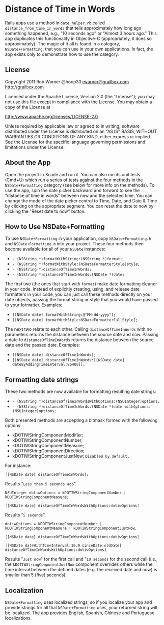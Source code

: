 Distance of Time in Words
=========================
Rails apps use a method in `date_helper.rb` called `distance_from_time_in_words` that tells approximately how long ago something happened, e.g., "10 seconds ago" or "Almost 3 hours ago." This app duplicates this functionality in Objective-C (appropriately, it does so approximately). The magic of it all is found in a category, `NSDate+Formatting`, that you can use in your own applications. In fact, the app exists only to demonstrate how to use the category.

License
-------
Copyright 2011 Rob Warner
@hoop33
rwarner@grailbox.com
http://grailbox.com

Licensed under the Apache License, Version 2.0 (the "License");
you may not use this file except in compliance with the License.
You may obtain a copy of the License at

  http://www.apache.org/licenses/LICENSE-2.0

Unless required by applicable law or agreed to in writing, software
distributed under the License is distributed on an "AS IS" BASIS,
WITHOUT WARRANTIES OR CONDITIONS OF ANY KIND, either express or implied.
See the License for the specific language governing permissions and
limitations under the License.

About the App
-------------
Open the project in Xcode and run it. You can also run its unit tests (Cmd+U) which run a series of tests against the four methods in the `NSDate+Formatting` category (see below for more info on the methods). To use the app, spin the date picker backward and forward to see the "distance of time in words" between now and the selected time. You can change the mode of the date picker control to Time, Date, and Date & Time by clicking on the appropriate segment. You can reset the date to now by clicking the "Reset date to now" button.

How to Use NSDate+Formatting
----------------------------
To use `NSDate+Formatting` in your application, copy `NSDate+Formatting.h` and `NSDate+Formatting.m` into your project. These four methods then become available for all of your `NSDate` instances:

* `- (NSString *)formatWithString:(NSString *)format;`
* `- (NSString *)formatWithStyle:(NSDateFormatterStyle)style;`
* `- (NSString *)distanceOfTimeInWords;`
* `- (NSString *)distanceOfTimeInWords:(NSDate *)date;`

The first two (the ones that start with `format`) make date formatting cleaner in your code. Instead of explicitly creating, using, and release date formatters in your code, you can just call these methods directly on your date objects, passing the format string or style that you would have passed to your formatter. Examples:

* `[[NSDate date] formatWithString:@"MM-dd-yyyy"];`
* `[[NSDate date] formatWithStyle:NSDateFormatterFullStyle];`

The next two relate to each other. Calling `distanceOfTimeInWords` with no parameters returns the distance between the source date and now. Passing a date to `distanceOfTimeInWords` returns the distance between the source date and the passed date. Examples:

* `[[NSDate date] distanceOfTimeInWords];`
* `[[NSDate date] distanceOfTimeInWords:[[NSDate date] dateByAddingTimeInterval:86400]];`

Formatting date strings
----------------------------
These two methods are now available for formatting resulting date strings:

* `- (NSString *)distanceOfTimeInWordsWithOptions:(NSUInteger)options;`
* `- (NSString *)distanceOfTimeInWords:(NSDate *)date withOptions:(NSUInteger)options;`

Both presented methods are accepting a bitmask formed with the following options:

- kDOTIWStringComponentModifier;
- kDOTIWStringComponentNumber;
- kDOTIWStringComponentMeasure;
- kDOTIWStringComponentDirection;
- kDOTIWStringComponentJustNow; `Disabled by default.`

For instance:

	[[NSDate date] distanceOfTimeInWords]; 
	
Results "`Less than 5 seconds ago`".
	
	NSUInteger dotiwOptions = kDOTIWStringComponentNumber | kDOTIWStringComponentMeasure;
	
	[[NSDate date] distanceOfTimeInWordsWithOptions:dotiwOptions]
	
Results "`5 seconds`".
	
	dotiwOptions = kDOTIWStringComponentNumber | kDOTIWStringComponentMeasure | kDOTIWStringComponentJustNow;
	
	[[NSDate date] distanceOfTimeInWordsWithOptions:dotiwOptions]
	
    [[NSDate dateWithTimeInterval:10.0 sinceDate:oldDate] distanceOfTimeInWordsWithOptions:dotiwOptions]
    
Results "`Just now`" for the first call and "`10 seconds` for the second call (i.e., the `kDOTIWStringComponentJustNow` component overrides others while the time interval between the defined dates (e.g. the received date and now) is smaller than 5 (five) seconds).

Localization
------------
`NSDate+Formatting` uses localized strings, so if you localize your app and provide strings for all that `NSDate+Formatting` uses, your returned string will be localized. The app provides English, Spanish, Chinese and Portuguese localizations.
